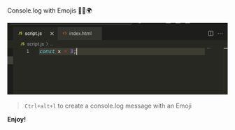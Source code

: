 Console.log with Emojis 🚀😀🌍

![Demo](recording.gif)

> `Ctrl+alt+l` to create a console.log message with an Emoji

**Enjoy!**
